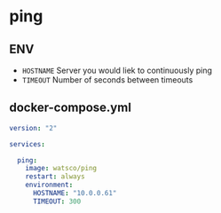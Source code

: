 # ping

## ENV
- `HOSTNAME` Server you would liek to continuously ping
- `TIMEOUT` Number of seconds between timeouts

## docker-compose.yml
```yml
version: "2"

services:

  ping:
    image: watsco/ping
    restart: always
    environment:
      HOSTNAME: "10.0.0.61"
      TIMEOUT: 300
```